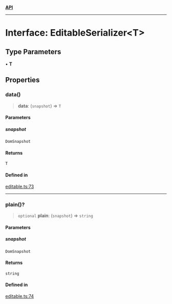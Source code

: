 [**API**](../API.md)

***

# Interface: EditableSerializer\<T\>

## Type Parameters

• **T**

## Properties

### data()

> **data**: (`snapshot`) => `T`

#### Parameters

##### snapshot

`DomSnapshot`

#### Returns

`T`

#### Defined in

[editable.ts:73](https://github.com/inokawa/edix/blob/0221f7169064b4e3b1503af85d86c7e3fcc9e65a/src/core/editable.ts#L73)

***

### plain()?

> `optional` **plain**: (`snapshot`) => `string`

#### Parameters

##### snapshot

`DomSnapshot`

#### Returns

`string`

#### Defined in

[editable.ts:74](https://github.com/inokawa/edix/blob/0221f7169064b4e3b1503af85d86c7e3fcc9e65a/src/core/editable.ts#L74)
